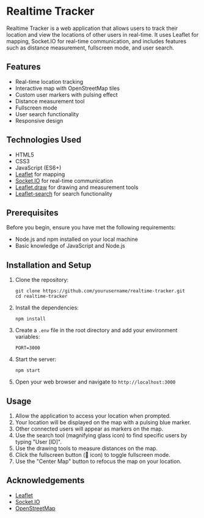 # Realtime Tracker

Realtime Tracker is a web application that allows users to track their location and view the locations of other users in real-time. It uses Leaflet for mapping, Socket.IO for real-time communication, and includes features such as distance measurement, fullscreen mode, and user search.

## Features

- Real-time location tracking
- Interactive map with OpenStreetMap tiles
- Custom user markers with pulsing effect
- Distance measurement tool
- Fullscreen mode
- User search functionality
- Responsive design

## Technologies Used

- HTML5
- CSS3
- JavaScript (ES6+)
- [Leaflet](https://leafletjs.com/) for mapping
- [Socket.IO](https://socket.io/) for real-time communication
- [Leaflet.draw](https://github.com/Leaflet/Leaflet.draw) for drawing and measurement tools
- [Leaflet-search](https://github.com/stefanocudini/leaflet-search) for search functionality

## Prerequisites

Before you begin, ensure you have met the following requirements:

- Node.js and npm installed on your local machine
- Basic knowledge of JavaScript and Node.js

## Installation and Setup

1. Clone the repository:
   ```
   git clone https://github.com/yourusername/realtime-tracker.git
   cd realtime-tracker
   ```

2. Install the dependencies:
   ```
   npm install
   ```

3. Create a `.env` file in the root directory and add your environment variables:
   ```
   PORT=3000
   ```

4. Start the server:
   ```
   npm start
   ```

5. Open your web browser and navigate to `http://localhost:3000`

## Usage

1. Allow the application to access your location when prompted.
2. Your location will be displayed on the map with a pulsing blue marker.
3. Other connected users will appear as markers on the map.
4. Use the search tool (magnifying glass icon) to find specific users by typing "User [ID]".
5. Use the drawing tools to measure distances on the map.
6. Click the fullscreen button (🔎 icon) to toggle fullscreen mode.
7. Use the "Center Map" button to refocus the map on your location.

## Acknowledgements

- [Leaflet](https://leafletjs.com/)
- [Socket.IO](https://socket.io/)
- [OpenStreetMap](https://www.openstreetmap.org/)
